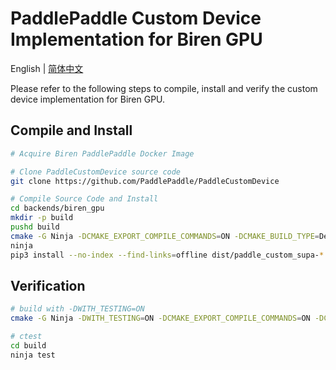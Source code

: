 # PaddlePaddle Custom Device Implementation for Biren GPU

English | [简体中文](./README_cn.md)

Please refer to the following steps to compile, install and verify the custom device implementation for Biren GPU.

## Compile and Install

```bash
# Acquire Biren PaddlePaddle Docker Image

# Clone PaddleCustomDevice source code
git clone https://github.com/PaddlePaddle/PaddleCustomDevice

# Compile Source Code and Install
cd backends/biren_gpu
mkdir -p build
pushd build
cmake -G Ninja -DCMAKE_EXPORT_COMPILE_COMMANDS=ON -DCMAKE_BUILD_TYPE=Debug ..
ninja
pip3 install --no-index --find-links=offline dist/paddle_custom_supa-*.whl --force-reinstall
```

## Verification

```bash
# build with -DWITH_TESTING=ON
cmake -G Ninja -DWITH_TESTING=ON -DCMAKE_EXPORT_COMPILE_COMMANDS=ON -DCMAKE_BUILD_TYPE=Debug ..

# ctest
cd build
ninja test
```
